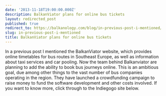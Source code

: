 ```yaml
---
date: '2013-11-18T19:00:00.000Z'
description: BalkanViator plans for online bus tickets
layout: redirected_post
published: true
redirect_to: https://balkanology.com/blog/in-previous-post-i-mentioned/
slug: in-previous-post-i-mentioned
title: BalkanViator plans for online bus tickets
---
```


In a previous post I mentioned the BalkanViator website, which provides online timetables for bus routes in Southeast Europe, as well as information about taxi services and car pooling. Now the team behind Balkanviator are planning to add the ability to book bus journeys online. This is an ambitious goal, due among other things to the vast number of bus companies operating in the region. They have launched a crowdfunding campaign to raise money to fund the software development and other costs involved. If you want to know more, click through to the Indiegogo site below.<br />
<br />